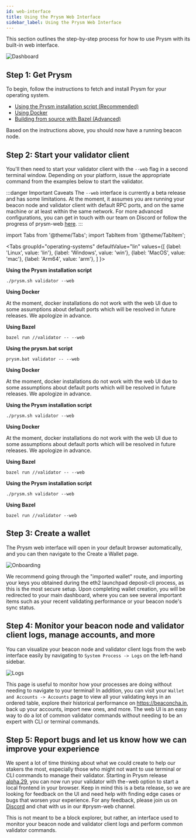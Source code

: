 ```yaml
---
id: web-interface
title: Using the Prysm Web Interface
sidebar_label: Using the Prysm Web Interface
---
```


This section outlines the step-by-step process for how to use Prysm with its built-in web interface.

![Dashboard](/img/webdashboard.png "Main Dashboard")

## Step 1: Get Prysm

To begin, follow the instructions to fetch and install Prysm for your operating system.

* [Using the Prysm installation script (Recommended)](/docs/install/install-with-script)
* [Using Docker](/docs/install/install-with-docker)
* [Building from source with Bazel (Advanced)](/docs/install/install-with-bazel)

Based on the instructions above, you should now have a running beacon node.

## Step 2: Start your validator client

You'll then need to start your validator client with the `--web` flag in a second terminal window. Depending on your platform, issue the appropriate command from the examples below to start the validator.

:::danger Important Caveats
The `--web` interface is currently a beta release and has some limitations. At the moment, it assumes you are running your beacon node and validator client with default RPC ports, and on the same machine or at least within the same network. For more advanced configurations, you can get in touch with our team on Discord or follow the progress of prysm-web [here](https://github.com/prysmaticlabs/prysm-web-ui).
:::

import Tabs from '@theme/Tabs';
import TabItem from '@theme/TabItem';

<Tabs
  groupId="operating-systems"
  defaultValue="lin"
  values={[
    {label: 'Linux', value: 'lin'},
    {label: 'Windows', value: 'win'},
    {label: 'MacOS', value: 'mac'},
    {label: 'Arm64', value: 'arm'},
  ]
}>
<TabItem value="lin">

**Using the Prysm installation script**

```text
./prysm.sh validator --web
```

**Using Docker**

At the moment, docker installations do not work with the web UI due to some assumptions about default ports which will be resolved in future releases. We apologize in advance.

**Using Bazel**

```text
bazel run //validator -- --web
```

</TabItem>
<TabItem value="win">

**Using the prysm.bat script**

```text
prysm.bat validator -- --web
```

**Using Docker**

At the moment, docker installations do not work with the web UI due to some assumptions about default ports which will be resolved in future releases. We apologize in advance.

</TabItem>
<TabItem value="mac">

**Using the Prysm installation script**

```text
./prysm.sh validator --web
```

**Using Docker**

At the moment, docker installations do not work with the web UI due to some assumptions about default ports which will be resolved in future releases. We apologize in advance.

**Using Bazel**

```text
bazel run //validator -- --web
```

</TabItem>
<TabItem value="arm">

**Using the Prysm installation script**

```text
./prysm.sh validator --web
```

**Using Bazel**

```text
bazel run //validator --web
```

</TabItem>
</Tabs>

## Step 3: Create a wallet

The Prysm web interface will open in your default browser automatically, and you can then navigate to the Create a Wallet page.

![Onboarding](/img/createawallet.png "Create a Wallet")

We recommend going through the "imported wallet" route, and importing your keys you obtained during the eth2 launchpad deposit-cli process, as this is the most secure setup. Upon completing wallet creation, you will be redirected to your main dashboard, where you can see several important items such as your recent validating performance or your beacon node's sync status.

## Step 4: Monitor your beacon node and validator client logs, manage accounts, and more

You can visualize your beacon node and validator client logs from the web interface easily by navigating to `System Process -> Logs` on the left-hand sidebar.

![Logs](/img/logs.png "Logs")

This page is useful to monitor how your processes are doing without needing to navigate to your terminal! In addition, you can visit your `Wallet and Accounts -> Accounts` page to view all your validating keys in an ordered table, explore their historical performance on https://beaconcha.in, back up your accounts, import new ones, and more. The web UI is an easy way to do a lot of common validator commands without needing to be an expert with CLI or terminal commands.

## Step 5: Report bugs and let us know how we can improve your experience

We spent a lot of time thinking about what we could create to help our stakers the most, especially those who might not want to use terminal or CLI commands to manage their validator. Starting in Prysm release [alpha.29](https://github.com/prysmaticlabs/prysm/releases/tag/v1.0.0-alpha.29), you can now run your validator with the - web option to start a local frontend in your browser. Keep in mind this is a beta release, so we are looking for feedback on the UI and need help with finding edge cases or bugs that worsen your experience. For any feedback, please join us on [Discord](https://discord.com/invite/fCsERUa) and chat with us in our #prysm-web channel.

This is not meant to be a block explorer, but rather, an interface used to monitor your beacon node and validator client logs and perform common validator commands.
